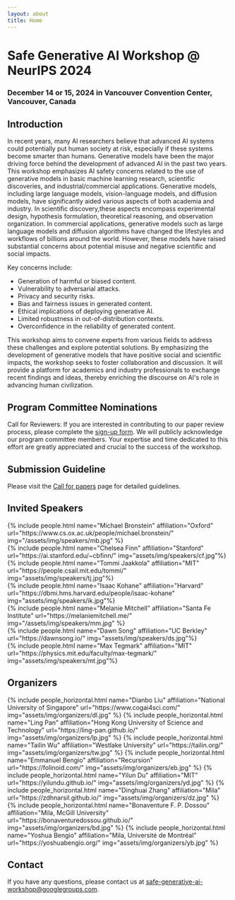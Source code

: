 ```yaml
---
layout: about
title: Home
---
```


# Safe Generative AI Workshop  @ NeurIPS 2024

### December 14 or 15, 2024 in Vancouver Convention Center, Vancouver, Canada

## Introduction
In recent years, many AI researchers believe that advanced AI systems could potentially put human society at risk, especially if these systems become smarter than humans. Generative models have been the major driving force behind the development of advanced AI in the past two years. This workshop emphasizes AI safety concerns related to the use of generative models in basic machine learning research, scientific discoveries, and industrial/commercial applications. Generative models, including large language models, vision-language models, and diffusion models, have significantly aided various aspects of both academia and industry. In scientific discovery,these aspects encompass experimental design, hypothesis formulation, theoretical reasoning, and observation organization. In commercial applications, generative models such as large language models and diffusion algorithms have changed the lifestyles and workflows of billions around the world. However, these models have raised substantial concerns about potential misuse and negative scientific and social impacts.

Key concerns include:
- Generation of harmful or biased content.
- Vulnerability to adversarial attacks.
- Privacy and security risks.
- Bias and fairness issues in generated content.
- Ethical implications of deploying generative AI.
- Limited robustness in out-of-distribution contexts.
- Overconfidence in the reliability of generated content.

This workshop aims to convene experts from various fields to address these challenges and explore potential solutions. By emphasizing the development of generative models that have positive social and scientific impacts, the workshop seeks to foster collaboration and discussion. It will provide a platform for academics and industry professionals to exchange recent findings and ideas, thereby enriching the discourse on AI's role in advancing human civilization.

## Program Committee Nominations

Call for Reviewers: If you are interested in contributing to our paper review process, please complete the [sign-up form](https://forms.gle/32dmEuJekgrhxzoW8). We will publicly acknowledge our program committee members. Your expertise and time dedicated to this effort are greatly appreciated and crucial to the success of the workshop.

<!-- ## Attendance
- When: [TBD]
- Where: 
  - In-person participation: The workshop will be an in-person event and to be held at [TBD].
  - Online perticipation: You can also join the workshop virtually at [TBD]. -->

## Submission Guideline

Please visit the [Call for papers](https://safegenaiworkshop.github.io/cfp) page for detailed guidelines.

## Invited Speakers
<div class="row projects pt-1 pb-1">
    <div class="col-sm-4">
        {% include people.html name="Michael Bronstein" affiliation="Oxford" url="https://www.cs.ox.ac.uk/people/michael.bronstein/" img="/assets/img/speakers/mb.jpg" %}
    </div>
    <div class="col-sm-4">
      {% include people.html name="Chelsea Finn" affiliation="Stanford" url="https://ai.stanford.edu/~cbfinn/" img="assets/img/speakers/cf.jpg"%}
    </div>
    <div class="col-sm-4">
      {% include people.html name="Tommi Jaakkola" affiliation="MIT" url="https://people.csail.mit.edu/tommi/" img="assets/img/speakers/tj.jpg"%}
    </div>
    <div class="col-sm-4">
      {% include people.html name="Isaac Kohane" affiliation="Harvard" url="https://dbmi.hms.harvard.edu/people/isaac-kohane" img="assets/img/speakers/ik.jpg"%}
    </div>
    <div class="col-sm-4">
      {% include people.html name="Melanie Mitchell" affiliation="Santa Fe Institute" url="https://melaniemitchell.me/" img="/assets/img/speakers/mm.jpg" %}
    </div>
    <div class="col-sm-4">
      {% include people.html name="Dawn Song" affiliation="UC Berkley" url="https://dawnsong.io/" img="assets/img/speakers/ds.jpg"%}
    </div>
    <div class="col-sm-4">
      {% include people.html name="Max Tegmark" affiliation="MIT" url="https://physics.mit.edu/faculty/max-tegmark/" img="assets/img/speakers/mt.jpg"%}
    </div>
    

</div>

## Organizers
<div class="row row-cols-2 projects pt-3 pb-3">
  {% include people_horizontal.html name="Dianbo Liu" affiliation="National University of Singapore" url="https://www.cogai4sci.com/" img="assets/img/organizers/dl.jpg" %}
  {% include people_horizontal.html name="Ling Pan" affiliation="Hong Kong University of Science and
Technology" url="https://ling-pan.github.io/" img="assets/img/organizers/lp.jpg" %}
  {% include people_horizontal.html name="Tailin Wu" affiliation="Westlake University" url="https://tailin.org/" img="assets/img/organizers/tw.jpg" %}
  {% include people_horizontal.html name="Emmanuel Bengio" affiliation="Recursion" url="https://folinoid.com/" img="assets/img/organizers/eb.jpg" %}
  {% include people_horizontal.html name="Yilun Du" affiliation="MIT" url="https://yilundu.github.io/" img="assets/img/organizers/yd.jpg" %}
  {% include people_horizontal.html name="Dinghuai Zhang" affiliation="Mila" url="https://zdhnarsil.github.io/" img="assets/img/organizers/dz.jpg" %}
  {% include people_horizontal.html name="Bonaventure F. P. Dossou" affiliation="Mila, McGill University" url="https://bonaventuredossou.github.io/" img="assets/img/organizers/bd.jpg" %}
  {% include people_horizontal.html name="Yoshua Bengio" affiliation="Mila, Université de Montréal" url="https://yoshuabengio.org/" img="assets/img/organizers/yb.jpg" %}
  </div>

## Contact
If you have any questions, please contact us at [safe-generative-ai-workshop@googlegroups.com](mailto:safe-generative-ai-workshop@googlegroups.com).
